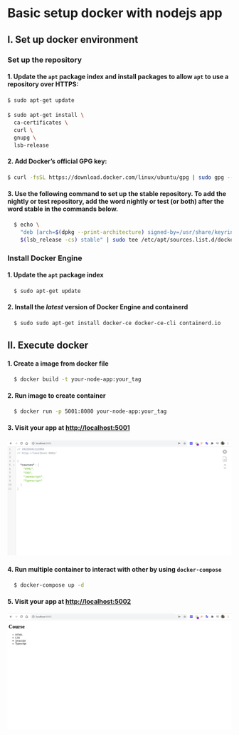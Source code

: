 # Basic setup docker with nodejs app

## I. Set up docker environment

### Set up the repository

#### 1. Update the `apt` package index and install packages to allow `apt` to use a repository over HTTPS:

```bash
$ sudo apt-get update

$ sudo apt-get install \
  ca-certificates \
  curl \
  gnupg \
  lsb-release
```

#### 2. Add Docker’s official GPG key:

```bash
$ curl -fsSL https://download.docker.com/linux/ubuntu/gpg | sudo gpg --dearmor -o /usr/share/keyrings/docker-archive-keyring.gpg
```

#### 3. Use the following command to set up the stable repository. To add the **nightly** or **test** repository, add the word **nightly** or test (or both) after the word **stable** in the commands below.

```bash
  $ echo \
    "deb [arch=$(dpkg --print-architecture) signed-by=/usr/share/keyrings/docker-archive-keyring.gpg] https://download.docker.com/linux/ubuntu \
    $(lsb_release -cs) stable" | sudo tee /etc/apt/sources.list.d/docker.list > /dev/null
```

### Install Docker Engine

#### 1. Update the `apt` package index

```bash
  $ sudo apt-get update
```

#### 2. Install the _latest_ version of Docker Engine and containerd

```bash
  $ sudo sudo apt-get install docker-ce docker-ce-cli containerd.io
```

## II. Execute docker

#### 1. Create a image from docker file

```bash
  $ docker build -t your-node-app:your_tag
```

#### 2. Run image to create container

```bash
  $ docker run -p 5001:8080 your-node-app:your_tag
```

#### 3. Visit your app at [http://localhost:5001](http://localhost:5001/)

<div align="center">
    <img src="/course-service/public/images/node_app_running.png">
</div>

#### 4. Run multiple container to interact with other by using `docker-compose`

```bash
  $ docker-compose up -d
```

#### 5. Visit your app at [http://localhost:5002](http://localhost:5002/)

<div align="center">
    <img src="/course-service/public/images/web_app.png">
</div>
